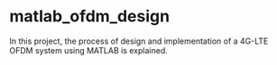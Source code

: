 # matlab_ofdm_design
In this project, the process of design and implementation of a 4G-LTE OFDM system using MATLAB is explained.  
